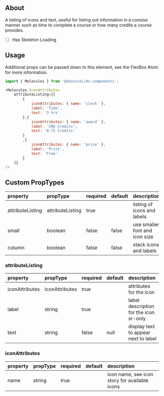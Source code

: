 ## About

A listing of icons and text, useful for listing out information in a consise manner such as
time to complete a course or how many credits a course provides.

- [ ] Has Skeleton Loading

## Usage
Additional props can be passed down to this element, see the FlexBox Atom for more information.

~~~javascript
import { Molecules } from '@dnovicki/dv-components';

<Molecules.IconAttributes
	attributeListing={[
		{
			iconAttributes: { name: 'clock' },
			label: 'Time',
			text: '3 hrs'
		},{
			iconAttributes: { name: 'award' },
			label: 'CME Credits',
			text: '0.75 Credits'
		}
		,{
			iconAttributes: { name: 'price' },
			label: 'Price',
			text: 'Free'
		}
	]}
/>
~~~

## Custom PropTypes
| property         | propType         | required | default | description                    |
|:-----------------|:-----------------|:---------|:--------|:-------------------------------|
| attributeListing | attributeListing | true     |         | listing of icons and labels    |
| small            | boolean          | false    | false   | use smaller font and icon size |
| column           | boolean          | false    | false   | stack icons and labels         |

### attributeListing
| property       | propType       | required | default | description                            |
|:---------------|:---------------|:---------|:--------|:---------------------------------------|
| iconAttributes | iconAttributes | true     |         | attributes for the icon                |
| label          | string         | true     |         | label description for the icon sr-only |
| text           | string         | false    | null    | display text to appear next to label   |

### iconAttributes
| property | propType | required | default | description                                   |
|:---------|:---------|:---------|:--------|:----------------------------------------------|
| name     | string   | true     |         | icon name, see icon story for available icons |
